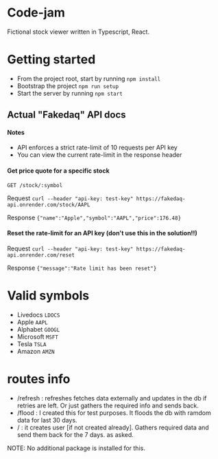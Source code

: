 # Code-jam
Fictional stock viewer written in Typescript, React. 

# Getting started
- From the project root, start by running `npm install`
- Bootstrap the project `npm run setup`
- Start the server by running `npm start`

## Actual "Fakedaq" API docs

#### Notes
- API enforces a strict rate-limit of 10 requests per API key
- You can view the current rate-limit in the response header

#### Get price quote for a specific stock
`GET /stock/:symbol`

Request 
`curl --header "api-key: test-key" https://fakedaq-api.onrender.com/stock/AAPL`

Response
`{"name":"Apple","symbol":"AAPL","price":176.48}`

#### Reset the rate-limit for an API key (don't use this in the solution!!)

Request
`curl --header "api-key: test-key" https://fakedaq-api.onrender.com/reset`

Response 
`{"message":"Rate limit has been reset"}`

# Valid symbols
- Livedocs `LDOCS`
- Apple `AAPL`
- Alphabet `GOOGL`
- Microsoft `MSFT`
- Tesla `TSLA`
- Amazon `AMZN`


# routes info
- /refresh : refreshes fetches data externally and updates in the db if retries are left. Or just gathers the required info and sends back.
- /flood : I created this for test purposes. It floods the db with ramdom data for last 30 days.
- / : it creates user [if not created already]. Gathers required data and send them back for the 7 days. as asked.

NOTE: 
No additional package is installed for this.